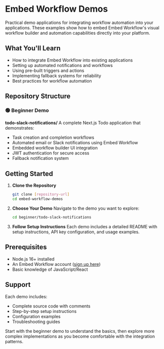 # Embed Workflow Demos

Practical demo applications for integrating workflow automation into your applications. These examples show how to embed Embed Workflow's visual workflow builder and automation capabilities directly into your platform.

## What You'll Learn

- How to integrate Embed Workflow into existing applications
- Setting up automated notifications and workflows
- Using pre-built triggers and actions
- Implementing fallback systems for reliability
- Best practices for workflow automation

## Repository Structure

### 🟢 Beginner Demo

**todo-slack-notifications/**
A complete Next.js Todo application that demonstrates:
- Task creation and completion workflows
- Automated email or Slack notifications using Embed Workflow
- Embedded workflow builder UI integration
- JWT authentication for secure access
- Fallback notification system

## Getting Started

1. **Clone the Repository**
   ```bash
   git clone [repository-url]
   cd embed-workflow-demos
   ```

2. **Choose Your Demo**
   Navigate to the demo you want to explore:
   ```bash
   cd beginner/todo-slack-notifications
   ```

3. **Follow Setup Instructions**
   Each demo includes a detailed README with setup instructions, API key configuration, and usage examples.

## Prerequisites

- Node.js 16+ installed
- An Embed Workflow account ([sign up here](https://embedworkflow.com))
- Basic knowledge of JavaScript/React

## Support

Each demo includes:
- Complete source code with comments
- Step-by-step setup instructions
- Configuration examples
- Troubleshooting guides

Start with the beginner demo to understand the basics, then explore more complex implementations as you become comfortable with the integration patterns.
